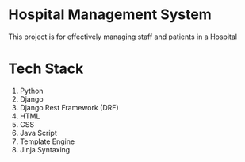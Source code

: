 # Hospital Management System
This project is for effectively managing staff and patients in a Hospital
# Tech Stack
1. Python
2. Django
3. Django Rest Framework (DRF)
4. HTML
5. CSS
6. Java Script
7. Template Engine
8. Jinja Syntaxing
